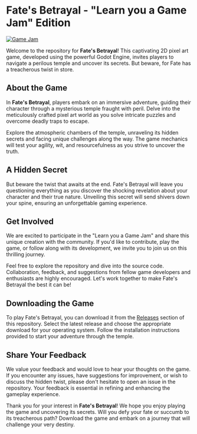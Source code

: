 # Fate's Betrayal - "Learn you a Game Jam" Edition

[![Game Jam](https://img.shields.io/badge/Game%20Jam-Learn%20you%20a%20Game%20Jam-blue.svg)](https://itch.io/jam/learn-you-a-game-jam)

Welcome to the repository for **Fate's Betrayal**! This captivating 2D pixel art game, developed using the powerful Godot Engine, invites players to navigate a perilous temple and uncover its secrets. But beware, for Fate has a treacherous twist in store.

## About the Game

In **Fate's Betrayal**, players embark on an immersive adventure, guiding their character through a mysterious temple fraught with peril. Delve into the meticulously crafted pixel art world as you solve intricate puzzles and overcome deadly traps to escape.

Explore the atmospheric chambers of the temple, unraveling its hidden secrets and facing unique challenges along the way. The game mechanics will test your agility, wit, and resourcefulness as you strive to uncover the truth.

## A Hidden Secret

But beware the twist that awaits at the end. Fate's Betrayal will leave you questioning everything as you discover the shocking revelation about your character and their true nature. Unveiling this secret will send shivers down your spine, ensuring an unforgettable gaming experience.

## Get Involved

We are excited to participate in the "Learn you a Game Jam" and share this unique creation with the community. If you'd like to contribute, play the game, or follow along with its development, we invite you to join us on this thrilling journey.

Feel free to explore the repository and dive into the source code. Collaboration, feedback, and suggestions from fellow game developers and enthusiasts are highly encouraged. Let's work together to make Fate's Betrayal the best it can be!

## Downloading the Game

To play Fate's Betrayal, you can download it from the [Releases]([https://github.com/your-username/fates-betrayal/releases](https://github.com/PixelBrigade/FirstGameRepo/releases)) section of this repository. Select the latest release and choose the appropriate download for your operating system. Follow the installation instructions provided to start your adventure through the temple.

## Share Your Feedback

We value your feedback and would love to hear your thoughts on the game. If you encounter any issues, have suggestions for improvement, or wish to discuss the hidden twist, please don't hesitate to open an issue in the repository. Your feedback is essential in refining and enhancing the gameplay experience.

Thank you for your interest in **Fate's Betrayal**! We hope you enjoy playing the game and uncovering its secrets. Will you defy your fate or succumb to its treacherous path? Download the game and embark on a journey that will challenge your very destiny.
